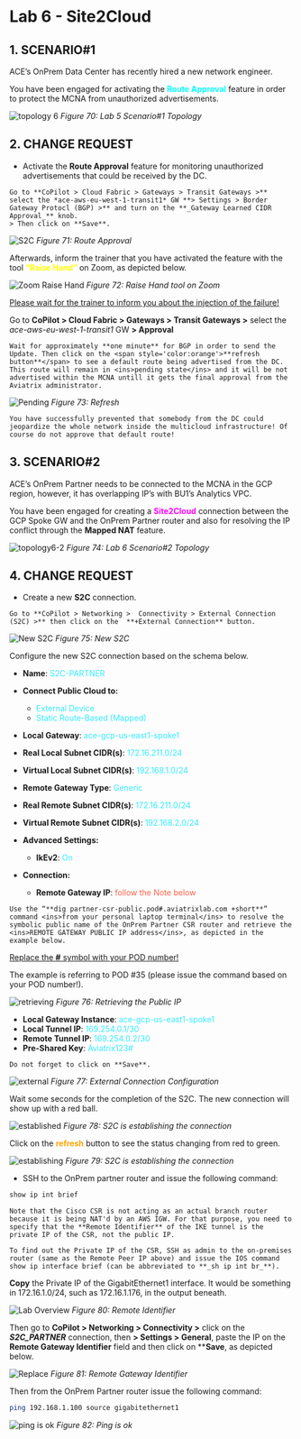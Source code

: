 # Lab 6 - Site2Cloud

## 1. SCENARIO#1

ACE’s OnPrem Data Center has recently hired a new network engineer.

You have been engaged for activating the <span style='color:#00FFFF'>**Route Approval**</span> feature in order to protect the MCNA from unauthorized advertisements.

![topology 6](images/lab6-topology.png)
_Figure 70: Lab 5 Scenario#1 Topology_

## 2. CHANGE REQUEST

- Activate the **Route Approval** feature for monitoring unauthorized advertisements that could be received by the DC.

```{tip}
Go to **CoPilot > Cloud Fabric > Gateways > Transit Gateways >** select the *ace-aws-eu-west-1-transit1* GW **> Settings > Border Gateway Protocl (BGP) >** and turn on the **_Gateway Learned CIDR Approval_** knob.
> Then click on **Save**.
```

![S2C](images/lab6-routeapproval.png)
_Figure 71: Route Approval_

Afterwards, inform the trainer that you have activated the feature with the tool <span style='color:#FFFF00'>**“Raise Hand”**</span> on Zoom, as depicted below.

![Zoom Raise Hand](images/lab6-raise.png)
_Figure 72: Raise Hand tool on Zoom_

<ins>Please wait for the trainer to inform you about the injection of the failure!</ins>

Go to **CoPilot > Cloud Fabric > Gateways > Transit Gateways >** select the *ace-aws-eu-west-1-transit1* GW **> Approval**

```{note}
Wait for approximately **one minute** for BGP in order to send the Update. Then click on the <span style='color:orange'>**refresh button**</span> to see a default route being advertised from the DC.
This route will remain in <ins>pending state</ins> and it will be not advertised within the MCNA untill it gets the final approval from the Aviatrix administrator.
```

![Pending](images/lab6-pending.png)
_Figure 73: Refresh_

```{important}
You have successfully prevented that somebody from the DC could jeopardize the whole network inside the multicloud infrastructure! Of course do not approve that default route!
```

## 3. SCENARIO#2

ACE’s OnPrem Partner needs to be connected to the MCNA in the GCP region, however, it has overlapping IP’s with BU1’s Analytics VPC.

You have been engaged for creating a <span style='color:#FF00FF'>**Site2Cloud**</span>
 connection between the GCP Spoke GW and the OnPrem Partner router and also for resolving the IP conflict through the **Mapped NAT** feature.

![topology6-2](images/lab6-topology2.png)
_Figure 74: Lab 6 Scenario#2 Topology_

## 4. CHANGE REQUEST

- Create a new **S2C** connection.

```{tip}
Go to **CoPilot > Networking >  Connectivity > External Connection (S2C) >** then click on the  **+External Connection** button.
```

![New S2C](images/lab6-s2c.png)
_Figure 75: New S2C_

Configure the new S2C connection based on the schema below.

- **Name**: <span style='color:#33ECFF'>S2C-PARTNER</span>

- **Connect Public Cloud to:**
  -  <span style='color:#33ECFF'>External Device</span>
  -  <span style='color:#33ECFF'>Static Route-Based (Mapped)</span>

- **Local Gateway**: <span style='color:#33ECFF'>ace-gcp-us-east1-spoke1</span>

- **Real Local Subnet CIDR(s)**: <span style='color:#33ECFF'>172.16.211.0/24</span>

- **Virtual Local Subnet CIDR(s)**: <span style='color:#33ECFF'>192.168.1.0/24</span>

- **Remote Gateway Type**: <span style='color:#33ECFF'>Generic</span>

- **Real Remote Subnet CIDR(s)**: <span style='color:#33ECFF'>172.16.211.0/24</span>

- **Virtual Remote Subnet CIDR(s)**: <span style='color:#33ECFF'>192.168.2.0/24</span>

- **Advanced Settings:**
  -  **IkEv2**: <span style='color:#33ECFF'>On</span>

- **Connection:**
  -  **Remote Gateway IP**: <span style='color:tomato'>follow the Note below</span>

```{note}
Use the “**dig partner-csr-public.pod#.aviatrixlab.com +short**” command <ins>from your personal laptop terminal</ins> to resolve the symbolic public name of the OnPrem Partner CSR router and retrieve the <ins>REMOTE GATEWAY PUBLIC IP address</ins>, as depicted in the example below.
```

<ins>Replace the **#** symbol with your POD number!</ins>

The example is referring to POD #35 (please issue the command based on your POD number!).

![retrieving](images/lab6-podnumber.png)
_Figure 76: Retrieving the Public IP_
  - **Local Gateway Instance**: <span style='color:#33ECFF'>ace-gcp-us-east1-spoke1</span>
  -  **Local Tunnel IP**: <span style='color:#33ECFF'>169.254.0.1/30</span>
  -  **Remote Tunnel IP**: <span style='color:#33ECFF'>169.254.0.2/30</span>
  -  **Pre-Shared Key**: <span style='color:#33ECFF'>Aviatrix123#</span>

```{important}
Do not forget to click on **Save**.
```

![external](images/lab6-finals2c.png)
_Figure 77: External Connection Configuration_

Wait some seconds for the completion of the S2C. The new connection will show up with a red ball.

![established](images/lab6-notdone.png)
_Figure 78: S2C is establishing the connection_

Click on the <span style='color:orange'>**refresh**</span>
 button to see the status changing from red to green.

![establishing](images/lab6-s2cok.png)
_Figure 79: S2C is establishing the connection_

- SSH to the OnPrem partner router and issue the following command:

```bash
show ip int brief
```

```{note}
Note that the Cisco CSR is not acting as an actual branch router because it is being NAT'd by an AWS IGW. For that purpose, you need to specify that the **Remote Identifier** of the IKE tunnel is the private IP of the CSR, not the public IP.

To find out the Private IP of the CSR, SSH as admin to the on-premises router (same as the Remote Peer IP above) and issue the IOS command show ip interface brief (can be abbreviated to **_sh ip int br_**).
```
**Copy** the Private IP of the GigabitEthernet1 interface. It would be something in 172.16.1.0/24, such as 172.16.1.176, in the output beneath.

![Lab Overview](images/lab6-remoteidentifier.png)
_Figure 80: Remote Identifier_

Then go to **CoPilot > Networking > Connectivity >** click on the **_S2C_PARTNER_** connection, then **> Settings > General**, paste the IP on the **Remote Gateway Identifier** field and then click on ****Save**, as depicted below.

![Replace](images/lab6-remotegwidentifier.png)
_Figure 81: Remote Gateway Identifier_

Then from the OnPrem Partner router issue the following command:

```bash
ping 192.168.1.100 source gigabitethernet1
```

![ping is ok](images/lab6-pingok2.png)
_Figure 82: Ping is ok_
